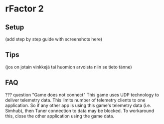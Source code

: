 # rFactor 2

## Setup

(add step by step guide with screenshots here)

## Tips

(jos on jotain vinkkejä tai huomion arvoista niin se tieto tänne)

## FAQ

??? question "Game does not connect"
    This game uses UDP technology to deliver telemetry data. This limits number of telemetry clients to one application. So if any other app is using this game's telemetry data (i.e. Simhub), then Tuner connection to data may be blocked. To workaround this, close the other application using the game data.
